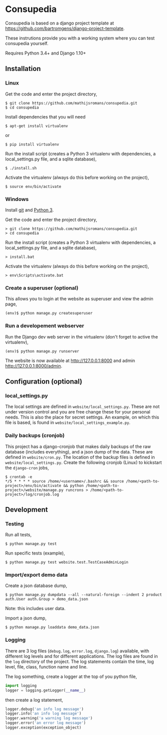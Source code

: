 # Consupedia 

Consupedia is based on a django project template at https://github.com/bartromgens/django-project-template.

These instrutions provide you with a working system where you can test consupedia yourself.

Requires Python 3.4+ and Django 1.10+

## Installation

### Linux
Get the code and enter the project directory,
```
$ git clone https://github.com/mathijsromans/consupedia.git
$ cd consupedia
```
Install dependencies that you will need
```
$ apt-get install virtualenv
```
or
```
$ pip install virtualenv
```
Run the install script (creates a Python 3 virtualenv with dependencies, a local_settings.py file, and a sqlite database),
```
$ ./install.sh
```

Activate the virtualenv (always do this before working on the project),
```
$ source env/bin/activate
```

### Windows

Install [git](https://git-scm.com/download/win) and [Python 3](https://www.python.org/downloads/windows/). 

Get the code and enter the project directory,
```
> git clone https://github.com/mathijsromans/consupedia.git
> cd consupedia
```
Run the install script (creates a Python 3 virtualenv with dependencies, a local_settings.py file, and a sqlite database),
```
> install.bat
```

Activate the virtualenv (always do this before working on the project),
```
> env\Scripts\activate.bat
```

### Create a superuser (optional)
This allows you to login at the website as superuser and view the admin page,
```
(env)$ python manage.py createsuperuser
```

### Run a developement webserver
Run the Django dev web server in the virtualenv (don't forget to active the virtualenv),
```
(env)$ python manage.py runserver
```

The website is now available at http://127.0.0.1:8000 and admin http://127.0.0.1:8000/admin.

## Configuration (optional)

### local_settings.py

The local settings are defined in `website/local_settings.py`. 
These are not under version control and you are free change these for your personal needs.
This is also the place for secret settings. An example, on which this file is based, is found in `website/local_settings_example.py`.

### Daily backups (cronjob)
This project has a django-cronjob that makes daily backups of the raw database (includes everything), and a json dump of the data.
These are defined in `website/cron.py`. The location of the backup files is defined in `website/local_settings.py`. 
Create the following cronjob (Linux) to kickstart the `django-cron` jobs,
```
$ crontab -e
*/5 * * * * source /home/<username>/.bashrc && source /home/<path-to-project>/env/bin/activate && python /home/<path-to-project>/website/manage.py runcrons > /home/<path-to-project>/log/cronjob.log
```

## Development

### Testing

Run all tests,
```
$ python manage.py test
```

Run specific tests (example),
```
$ python manage.py test website.test.TestCaseAdminLogin
```

### Import/export demo data

Create a json database dump,
 ```
$ python manage.py dumpdata --all --natural-foreign --indent 2 product auth.User auth.Group > demo_data.json
```
Note: this includes user data.

Import a json dump,
```
$ python manage.py loaddata demo_data.json
```

### Logging
There are 3 log files (`debug.log`, `error.log`, `django.log`) available, with different log levels and for different applications.
The log files are found in the `log` directory of the project.
The log statements contain the time, log level, file, class, function name and line. 

The log something, create a logger at the top of you python file,
```python
import logging
logger = logging.getLogger(__name__)
```
then create a log statement,
```python
logger.debug('an info log message')
logger.info('an info log message')
logger.warning('a warning log message')
logger.error('an error log message')
logger.exception(exception_object)
```
